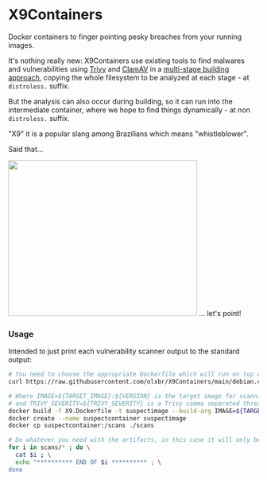 # X9Containers
Docker containers to finger pointing pesky breaches from your running images.

It's nothing really new: X9Containers use existing tools to find malwares and vulnerabilities using [Trivy](https://github.com/aquasecurity/trivy) and [ClamAV](https://github.com/Cisco-Talos/clamav) in a [multi-stage building approach](https://docs.docker.com/develop/develop-images/multistage-build/), copying the whole filesystem to be analyzed at each stage - at `distroless.` suffix.

But the analysis can also occur during building, so it can run into the intermediate container, where we hope to find things dynamically - at non `distroless.` suffix.

"X9" it is a popular slang among Brazilians which means "whistleblower".

Said that...

<img src="./point.png" width="380" height="313"> ... let's point!

### Usage

Intended to just print each vulnerability scanner output to the standard output:

```sh
# You need to choose the appropriate Dockerfile which will run on top of the target image container
curl https://raw.githubusercontent.com/olxbr/X9Containers/main/debian.clamav.trivy.X9.Dockerfile --output X9.Dockerfile

# Where IMAGE=${TARGET_IMAGE}:${VERSION} is the target image for scanning
# and TRIVY_SEVERITY=${TRIVY_SEVERITY} is a Trivy comma separated threat levels to consider
docker build -f X9.Dockerfile -t suspectimage --build-arg IMAGE=${TARGET_IMAGE}:${VERSION} --build-arg TRIVY_SEVERITY=${TRIVY_SEVERITY} --quiet .
docker create --name suspectcontainer suspectimage
docker cp suspectcontainer:/scans ./scans

# Do whatever you need with the artifacts, in this case it will only be printed in console:
for i in scans/* ; do \
  cat $i ; \
  echo "********** END OF $i ********** ; \
done
```
